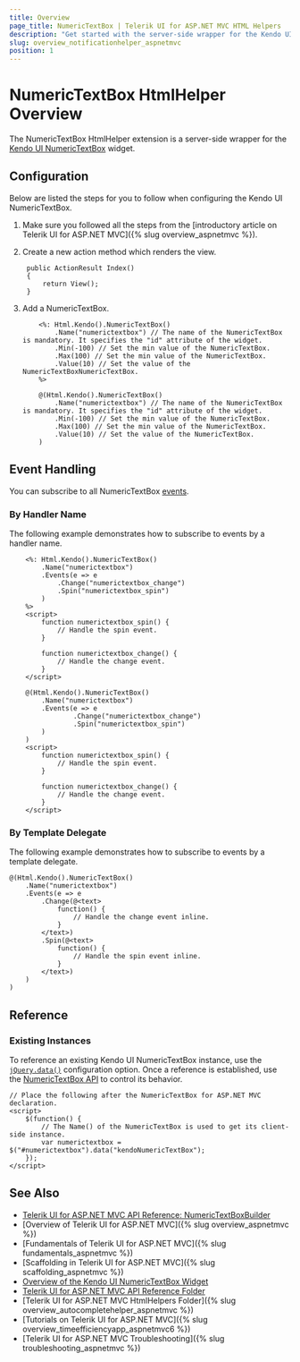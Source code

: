 ```yaml
---
title: Overview
page_title: NumericTextBox | Telerik UI for ASP.NET MVC HTML Helpers
description: "Get started with the server-side wrapper for the Kendo UI NumericTextBox widget for ASP.NET MVC."
slug: overview_notificationhelper_aspnetmvc
position: 1
---
```


# NumericTextBox HtmlHelper Overview

The NumericTextBox HtmlHelper extension is a server-side wrapper for the [Kendo UI NumericTextBox](https://demos.telerik.com/kendo-ui/numerictextbox/index) widget.

## Configuration

Below are listed the steps for you to follow when configuring the Kendo UI NumericTextBox.

1. Make sure you followed all the steps from the [introductory article on Telerik UI for ASP.NET MVC]({% slug overview_aspnetmvc %}).
1. Create a new action method which renders the view.

        public ActionResult Index()
        {
            return View();
        }

1. Add a NumericTextBox.

    ```ASPX
        <%: Html.Kendo().NumericTextBox()
            .Name("numerictextbox") // The name of the NumericTextBox is mandatory. It specifies the "id" attribute of the widget.
            .Min(-100) // Set the min value of the NumericTextBox.
            .Max(100) // Set the min value of the NumericTextBox.
            .Value(10) // Set the value of the NumericTextBoxNumericTextBox.
        %>
    ```
    ```Razor
        @(Html.Kendo().NumericTextBox()
            .Name("numerictextbox") // The name of the NumericTextBox is mandatory. It specifies the "id" attribute of the widget.
            .Min(-100) // Set the min value of the NumericTextBox.
            .Max(100) // Set the min value of the NumericTextBox.
            .Value(10) // Set the value of the NumericTextBox.
        )
    ```

## Event Handling

You can subscribe to all NumericTextBox [events](http://docs.telerik.com/kendo-ui/api/javascript/ui/numerictextbox#events).

### By Handler Name

The following example demonstrates how to subscribe to events by a handler name.

```ASPX
    <%: Html.Kendo().NumericTextBox()
        .Name("numerictextbox")
        .Events(e => e
            .Change("numerictextbox_change")
            .Spin("numerictextbox_spin")
        )
    %>
    <script>
        function numerictextbox_spin() {
            // Handle the spin event.
        }

        function numerictextbox_change() {
            // Handle the change event.
        }
    </script>
```
```Razor
    @(Html.Kendo().NumericTextBox()
        .Name("numerictextbox")
        .Events(e => e
                .Change("numerictextbox_change")
                .Spin("numerictextbox_spin")
        )
    )
    <script>
        function numerictextbox_spin() {
            // Handle the spin event.
        }

        function numerictextbox_change() {
            // Handle the change event.
        }
    </script>
```

### By Template Delegate

The following example demonstrates how to subscribe to events by a template delegate.

    @(Html.Kendo().NumericTextBox()
        .Name("numerictextbox")
        .Events(e => e
            .Change(@<text>
                function() {
                    // Handle the change event inline.
                }
            </text>)
            .Spin(@<text>
                function() {
                    // Handle the spin event inline.
                }
            </text>)
        )
    )

## Reference

### Existing Instances

To reference an existing Kendo UI NumericTextBox instance, use the [`jQuery.data()`](http://api.jquery.com/jQuery.data/) configuration option. Once a reference is established, use the [NumericTextBox API](http://docs.telerik.com/kendo-ui/api/javascript/ui/numerictextbox#methods) to control its behavior.

    // Place the following after the NumericTextBox for ASP.NET MVC declaration.
    <script>
        $(function() {
            // The Name() of the NumericTextBox is used to get its client-side instance.
            var numerictextbox = $("#numerictextbox").data("kendoNumericTextBox");
        });
    </script>

## See Also

* [Telerik UI for ASP.NET MVC API Reference: NumericTextBoxBuilder](http://docs.telerik.com/aspnet-mvc/api/Kendo.Mvc.UI.Fluent/NumericTextBoxBuilder)
* [Overview of Telerik UI for ASP.NET MVC]({% slug overview_aspnetmvc %})
* [Fundamentals of Telerik UI for ASP.NET MVC]({% slug fundamentals_aspnetmvc %})
* [Scaffolding in Telerik UI for ASP.NET MVC]({% slug scaffolding_aspnetmvc %})
* [Overview of the Kendo UI NumericTextBox Widget](http://docs.telerik.com/kendo-ui/controls/editors/numerictextbox/overview)
* [Telerik UI for ASP.NET MVC API Reference Folder](http://docs.telerik.com/aspnet-mvc/api/Kendo.Mvc/AggregateFunction)
* [Telerik UI for ASP.NET MVC HtmlHelpers Folder]({% slug overview_autocompletehelper_aspnetmvc %})
* [Tutorials on Telerik UI for ASP.NET MVC]({% slug overview_timeefficiencyapp_aspnetmvc6 %})
* [Telerik UI for ASP.NET MVC Troubleshooting]({% slug troubleshooting_aspnetmvc %})
